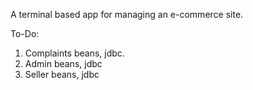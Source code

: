 A terminal based app for managing an e-commerce site.<br>

To-Do:<br>
1. Complaints beans, jdbc.<br>
2. Admin beans, jdbc<br>
3. Seller beans, jdbc<br>
